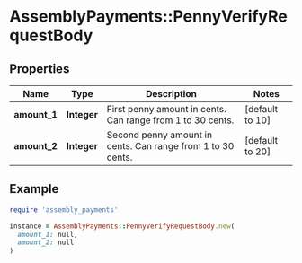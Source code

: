 # AssemblyPayments::PennyVerifyRequestBody

## Properties

| Name | Type | Description | Notes |
| ---- | ---- | ----------- | ----- |
| **amount_1** | **Integer** | First penny amount in cents. Can range from 1 to 30 cents. | [default to 10] |
| **amount_2** | **Integer** | Second penny amount in cents. Can range from 1 to 30 cents. | [default to 20] |

## Example

```ruby
require 'assembly_payments'

instance = AssemblyPayments::PennyVerifyRequestBody.new(
  amount_1: null,
  amount_2: null
)
```

